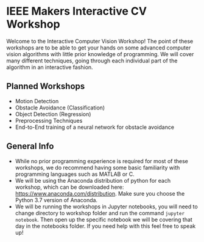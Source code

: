 # IEEE Makers Interactive CV Workshop

Welcome to the Interactive Computer Vision Workshop! The point of these workshops are to be able to get your hands on some advanced computer vision algorithms with little prior knowledge of programming. We will cover many different techniques, going through each individual part of the algorithm in an interactive fashion.

## Planned Workshops
- Motion Detection
- Obstacle Avoidance (Classification)
- Object Detection (Regression)
- Preprocessing Techniques
- End-to-End training of a neural network for obstacle avoidance

## General Info

- While no prior programming experience is required for most of these workshops, we do recommend having some basic familiarity with programming languages such as MATLAB or C.
- We will be using the Anaconda distribution of python for each workshop, which can be downloaded here: https://www.anaconda.com/distribution. Make sure you choose the Python 3.7 version of Anaconda.
- We will be running the workshops in Jupyter notebooks, you will need to change directory to workshop folder and run the command `jupyter notebook`. Then open up the specific notebook we will be covering that day in the notebooks folder. If you need help with this feel free to speak up!
